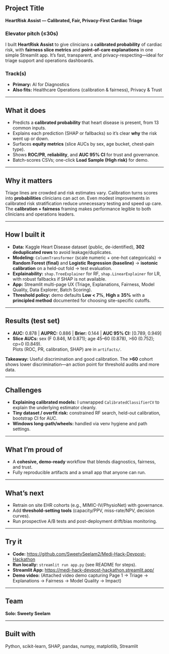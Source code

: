 ## Project Title
**HeartRisk Assist — Calibrated, Fair, Privacy-First Cardiac Triage**

### Elevator pitch (≤30s)
I built **HeartRisk Assist** to give clinicians a **calibrated probability** of cardiac risk, with **fairness slice metrics** and **point-of-care explanations** in one simple Streamlit app. It’s fast, transparent, and privacy-respecting—ideal for triage support and operations dashboards.

### Track(s)
- **Primary:** AI for Diagnostics  
- **Also fits:** Healthcare Operations (calibration & fairness), Privacy & Trust

---

## What it does
- Predicts a **calibrated probability** that heart disease is present, from 13 common inputs.
- Explains each prediction (SHAP or fallbacks) so it’s clear **why** the risk went up or down.
- Surfaces **equity metrics** (slice AUCs by sex, age bucket, chest-pain type).
- Shows **ROC/PR**, **reliability**, and **AUC 95% CI** for trust and governance.
- Batch-scores CSVs; one-click **Load Sample (High risk)** for demo.

---

## Why it matters
Triage lines are crowded and risk estimates vary. Calibration turns scores into **probabilities** clinicians can act on. Even modest improvements in calibrated risk stratification reduce unnecessary testing and speed up care. The **calibration + fairness** framing makes performance legible to both clinicians and operations leaders.

---

## How I built it
- **Data:** Kaggle Heart Disease dataset (public, de-identified), **302 deduplicated rows** to avoid leakage/duplicates.
- **Modeling:** `ColumnTransformer` (scale numeric + one-hot categoricals) → **Random Forest (final)** and **Logistic Regression (baseline)** → **isotonic calibration** on a held-out fold → test evaluation.
- **Explainability:** `shap.TreeExplainer` for RF, `shap.LinearExplainer` for LR, with robust fallbacks if SHAP is not available.
- **App:** Streamlit multi-page UX (Triage, Explanations, Fairness, Model Quality, Data Explorer, Batch Scoring).  
- **Threshold policy:** demo defaults **Low < 7%**, **High ≥ 35%** with a **principled method** documented for choosing site-specific cutoffs.

---

## Results (test set)
- **AUC:** 0.878 | **AUPRC:** 0.886 | **Brier:** 0.144 | **AUC 95% CI:** [0.789, 0.949]  
- **Slice AUCs:** sex (F 0.846, M 0.871); age 45–60 (0.878), >60 (0.752); cp=0 (0.849).  
Plots (ROC, PR, calibration, SHAP) are in `artifacts/`.

**Takeaway:** Useful discrimination and good calibration. The **>60** cohort shows lower discrimination—an action point for threshold audits and more data.

---

## Challenges
- **Explaining calibrated models:** I unwrapped `CalibratedClassifierCV` to explain the underlying estimator cleanly.
- **Tiny dataset / overfit risk:** constrained RF search, held-out calibration, bootstrap CI for AUC.
- **Windows long-path/wheels:** handled via venv hygiene and path settings.

---

## What I’m proud of
- A **cohesive, demo-ready** workflow that blends diagnostics, fairness, and trust.  
- Fully reproducible artifacts and a small app that anyone can run.

---

## What’s next
- Retrain on site EHR cohorts (e.g., MIMIC-IV/PhysioNet) with governance.
- Add **threshold-setting tools** (capacity/PPV, miss-rate/NPV, decision curves).
- Run prospective A/B tests and post-deployment drift/bias monitoring.

---

## Try it
- **Code:** https://github.com/SweetySeelam2/Medi-Hack-Devpost-Hackathon  
- **Run locally:** `streamlit run app.py` (see README for steps).  
- **Streamlit App:** https://medi-hack-devpost-hackathon.streamlit.app/  
- **Demo video:** (Attached video demo capturing Page 1 → Triage → Explanations → Fairness → Model Quality → Impact)

---

## Team
**Solo: Sweety Seelam**

---

## Built with
Python, scikit-learn, SHAP, pandas, numpy, matplotlib, Streamlit